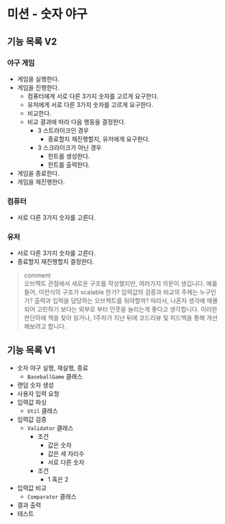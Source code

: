 # 미션 - 숫자 야구
## 기능 목록 V2
### 야구 게임
- 게임을 실행한다.
- 게임을 진행한다.
  - 컴퓨터에게 서로 다른 3가지 숫자를 고르게 요구한다.
  - 유저에게 서로 다른 3가지 숫자를 고르게 요구한다.
  - 비교한다.
  - 비교 결과에 따라 다음 행동을 결정한다.
    - 3 스트라이크인 경우
      - 종료할지 재진행할지, 유저에게 요구한다.
    - 3 스크라이크가 아닌 경우
      - 힌트를 생성한다.
      - 힌트를 출력한다.
- 게임을 종료한다.
- 게임을 재진행한다.
### 컴퓨터
- 서로 다른 3가지 숫자를 고른다.
### 유저
- 서로 다른 3가지 숫자를 고른다.
- 종료할지 재진행할지 결정한다.
> comment  
> 오브젝트 관점에서 새로운 구조를 작성했지만, 여러가지 의문이 생깁니다. 예를 들어, 이런식의 구조가 scalable 한가? 입력값의 검증과 비교의 주체는 누구인가? 출력과 입력을 담당하는 오브젝트를 둬야할까? 따라서, 나혼자 생각에 매몰되어 고민하기 보다는 외부로 부터 인풋을 늘리는게 좋다고 생각합니다. 이러한 판단하에 책을 찾아 읽거나, 1주차가 지난 뒤에 코드리뷰 및 피드백을 통해 개선해보려고 합니다.

## 기능 목록 V1
* 숫자 야구 실행, 재실행, 종료
  * `BaseballGame` 클래스
* 랜덤 숫자 생성
* 사용자 입력 요청
* 입력값 파싱
  * `Util` 클래스
* 입력값 검증
  * `Validator` 클래스
    * 조건
      * 값은 숫자
      * 값은 세 자리수
      * 서로 다른 숫자
    * 조건
      * 1 혹은 2
* 입력값 비교
  * `Comparator` 클래스
* 결과 출력
* 테스트